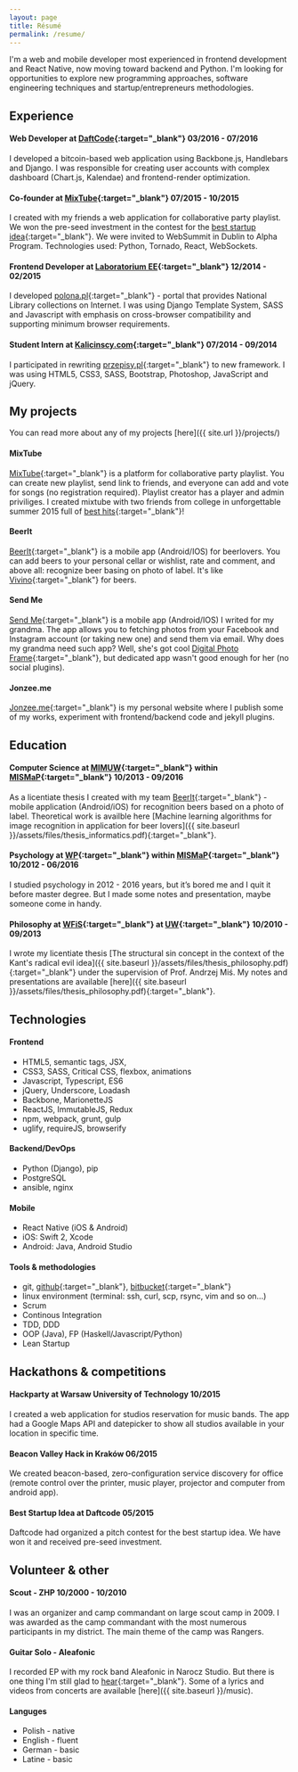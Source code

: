 ```yaml
---
layout: page
title: Résumé
permalink: /resume/
---
```


I'm a web and mobile developer most experienced in frontend development and React Native, now moving toward backend and Python. I'm looking for opportunities to explore new programming approaches, software engineering techniques and startup/entrepreneurs methodologies.

## Experience

#### Web Developer at [DaftCode](http://daftcode.com/){:target="_blank"} <span class="date-right">03/2016 - 07/2016</span>
I developed a bitcoin-based web application using Backbone.js, Handlebars and Django. I was responsible for creating user accounts with complex dashboard (Chart.js, Kalendae) and frontend-render optimization.

#### Co-founder at [MixTube](https://mixtube.co/){:target="_blank"} <span class="date-right">07/2015 - 10/2015</span>
I created with my friends a web application for collaborative party playlist. We won the pre-seed investment in the contest for the [best startup idea](http://mamstartup.pl/konkurs/7183/studenci-uw-wygrali-50-tysiecy-zlotych-na-realizacje-swojego-startupu){:target="_blank"}. We were invited to WebSummit in Dublin to Alpha Program. Technologies used: Python, Tornado, React, WebSockets.

#### Frontend Developer at [Laboratorium EE](https://laboratorium.ee/){:target="_blank"} <span class="date-right">12/2014 - 02/2015</span>
I developed [polona.pl](https://polona.pl/){:target="_blank"} - portal that provides National Library collections on Internet. I was using Django Template System, SASS and Javascript with emphasis on cross-browser compatibility and supporting minimum browser requirements.

#### Student Intern at [Kalicinscy.com](http://www.kalicinscy.com/){:target="_blank"} <span class="date-right">07/2014 - 09/2014</span>
I participated in rewriting [przepisy.pl](https://www.przepisy.pl/){:target="_blank"} to new framework. I was using HTML5, CSS3, SASS, Bootstrap, Photoshop, JavaScript and jQuery.

## My projects

You can read more about any of my projects [here]({{ site.url }}/projects/)

#### MixTube
[MixTube](https://mixtube.co/){:target="_blank"} is a platform for collaborative party playlist. You can create new playlist, send link to friends, and everyone can add and vote for songs (no registration required). Playlist creator has a player and admin priviliges. I created mixtube with two friends from college in unforgettable summer 2015 full of [best hits](https://mixtube.co/party/MixTube){:target="_blank"}!

#### BeerIt
[BeerIt](https://beerit.co){:target="_blank"} is a mobile app (Android/IOS) for beerlovers. You can add beers to your personal cellar or wishlist, rate and comment, and above all: recognize beer basing on photo of label. It's like [Vivino](https://www.vivino.com/){:target="_blank"} for beers.

#### Send Me
[Send Me](https://play.google.com/store/search?q=send%20me&hl=pl){:target="_blank"} is a mobile app (Android/IOS) I writed for my grandma. The app allows you to fetching photos from your Facebook and Instagram account (or taking new one) and send them via email. Why does my grandma need such app? Well, she's got cool [Digital Photo Frame](http://zoom.me/){:target="_blank"}, but dedicated app wasn't good enough for her (no social plugins).

#### Jonzee.me
[Jonzee.me](http://jonzee.me/){:target="_blank"} is my personal website where I publish some of my works, experiment with frontend/backend code and jekyll plugins.

## Education

#### Computer Science at [MIMUW](http://www.mimuw.edu.pl/){:target="_blank"} within [MISMaP](http://en.mismap.uw.edu.pl/){:target="_blank"} <span class="date-right">10/2013 - 09/2016</span>
As a licentiate thesis I created with my team [BeerIt](https://beerit.co){:target="_blank"} - mobile application (Android/iOS) for recognition beers based on a photo of label. Theoretical work is availble here [Machine learning algorithms for image recognition in application for beer lovers]({{ site.baseurl }}/assets/files/thesis_informatics.pdf){:target="_blank"}.

#### Psychology at [WP](http://psych.strony.uw.edu.pl/){:target="_blank"} within [MISMaP](http://en.mismap.uw.edu.pl/){:target="_blank"} <span class="date-right">10/2012 - 06/2016</span>
I studied psychology in 2012 - 2016 years, but it’s bored me and I quit it before master degree. But I made some notes and presentation, maybe someone come in handy.

#### Philosophy at [WFiS](http://www.wfis.uw.edu.pl/){:target="_blank"} at [UW](http://www.uw.edu.pl/){:target="_blank"} <span class="date-right">10/2010 - 09/2013</span>
I wrote my licentiate thesis [The structural sin concept in the context of the Kant's radical evil idea]({{ site.baseurl }}/assets/files/thesis_philosophy.pdf){:target="_blank"} under the supervision of Prof. Andrzej Miś.
My notes and presentations are available [here]({{ site.baseurl }}/assets/files/thesis_philosophy.pdf){:target="_blank"}.

<!-- ## Contribution to open source -->

## Technologies

#### Frontend
- HTML5, semantic tags, JSX, 
- CSS3, SASS, Critical CSS, flexbox, animations
- Javascript, Typescript, ES6
- jQuery, Underscore, Loadash
- Backbone, MarionetteJS
- ReactJS, ImmutableJS, Redux
- npm, webpack, grunt, gulp
- uglify, requireJS, browserify

#### Backend/DevOps
- Python (Django), pip
- PostgreSQL
- ansible, nginx

#### Mobile
- React Native (iOS & Android)
- iOS: Swift 2, Xcode
- Android: Java, Android Studio

#### Tools & methodologies
- git, [github](https://github.com/jonzee){:target="_blank"}, [bitbucket](http://bitbucket.org/jonzee){:target="_blank"}
- linux environment (terminal: ssh, curl, scp, rsync, vim and so on...)
- Scrum
- Continous Integration
- TDD, DDD
- OOP (Java), FP (Haskell/Javascript/Python)
- Lean Startup

## Hackathons & competitions

#### Hackparty at Warsaw University of Technology <span class="date-right">10/2015</span>
I created a web application for studios reservation for music bands. The app had a Google Maps API and datepicker to show all studios available in your location in specific time.

#### Beacon Valley Hack in Kraków <span class="date-right">06/2015</span>
We created beacon-based, zero-configuration service discovery for office (remote control over the printer, music player, projector and computer from android app).

#### Best Startup Idea at Daftcode <span class="date-right">05/2015</span>
Daftcode had organized a pitch contest for the best startup idea. We have won it and received pre-seed investment.

## Volunteer & other

#### Scout - ZHP <span class="date-right">10/2000 - 10/2010</span>
I was an organizer and camp commandant on large scout camp in 2009. I was awarded as the camp commandant with the most numerous participants in my district. The main theme of the camp was Rangers.

#### Guitar Solo - Aleafonic
I recorded EP with my rock band Aleafonic in Narocz Studio. But there is one thing I'm still glad to [hear](https://youtu.be/-p3MrsbW_j0?t=1m33s){:target="_blank"}. Some of a lyrics and videos from concerts are available [here]({{ site.baseurl }}/music).

#### Languges
- Polish - native
- English - fluent
- German - basic
- Latine - basic


<!-- ## Courses

#### Driver licence

#### Motorcycle licence - [materials](/motocykl)

#### Krav Maga

#### Sądzia strzelecki

#### Machine Learning on coursera

#### Studium filozoficzno-teologiczne
 -->



<!-- 


Open source projects




Education
Computer Science at MISMaP UW
I studied computer science in 2013-2016, as a licentiate thesis I create with my team beerit.co - mobile application (for iOS and Android) for recognition beers based a photo of label. I was responsible mainly for iOS development, 


Psychology at MISMaP UW
I studied psychology in 2012-2016 years, but it’s bored me and I quit it before master degree. But I made some notes and presentation, maybe someone come in handy.
Philosophy at WFiS UW
I studied philosophy in 2010-2013, In my thesis I compared concept of “structural sin” with “radical evil” from Kantian philosophy. My promoter was prof. Andrzej Miś. My notes and thesis are available here.




Olipiada z polskiego ale nie zdana przez test z gramatyki


Matex at XIV LO Warsaw


Technology skills


Frontend:
HTML5, semantic tags
CSS3 (SASS), flexbox, animation
Javascript, Coffescript, Typescript, ES6, E2015
jQuery, Backbone, MarionetteJS
ReactJS, Flux, Reflux, Redux
npm, yarn
webpack, grunt, gulp


Backend
Python (Django), pip
Nginx


Mobile
React Native (iOS & Android)
iOS: Swift 2, xCode
Android: Java, Android Studio


Tools
git (https://github.com/jonzee, http://bitbucket.org/jonzee)
linux environment (terminal: ssh, curl, scp, rsync, vim and so on...)






I was born in Warsaw in early ‘90. I’m from traditional, catholic family, I have seven siblings (three brothers and four sisters). My district school had musicians classes and my parent send me to one of them. I played violin for seven years, but I never got first degree in music (






The Inter-Faculty Individual Studies in Mathematics and Natural Sciences (MISMaP) w


I was playing violin for seven years
I played violin for seven years








Od dziecka interesowałem się technologią i 







Next you can update your site name, avatar and other options using the _config.yml file in the root of your repository (shown below).

![_config.yml]({{ site.baseurl }}/images/config.png)

The easiest way to make your first post is to edit this one. Go into /_posts/ and update the Hello World markdown file. For more instructions head over to the [Jekyll Now repository](https://github.com/barryclark/jekyll-now) on GitHub.
 -->




